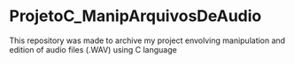 # ProjetoC_ManipArquivosDeAudio
This repository was made to archive my project envolving manipulation and edition of audio files (.WAV) using C language
